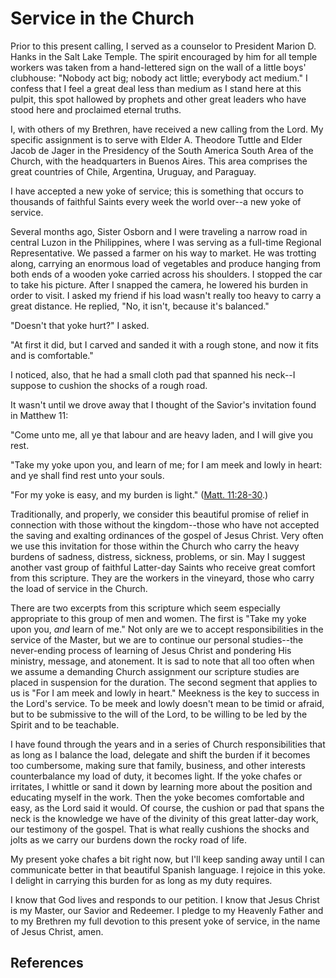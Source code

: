 # Service in the Church

Prior to this present calling, I served as a counselor to President Marion D.
Hanks in the Salt Lake Temple. The spirit encouraged by him for all temple
workers was taken from a hand-lettered sign on the wall of a little boys'
clubhouse: "Nobody act big; nobody act little; everybody act medium." I
confess that I feel a great deal less than medium as I stand here at this
pulpit, this spot hallowed by prophets and other great leaders who have stood
here and proclaimed eternal truths.

I, with others of my Brethren, have received a new calling from the Lord. My
specific assignment is to serve with Elder A. Theodore Tuttle and Elder Jacob
de Jager in the Presidency of the South America South Area of the Church, with
the headquarters in Buenos Aires. This area comprises the great countries of
Chile, Argentina, Uruguay, and Paraguay.

I have accepted a new yoke of service; this is something that occurs to
thousands of faithful Saints every week the world over--a new yoke of service.

Several months ago, Sister Osborn and I were traveling a narrow road in
central Luzon in the Philippines, where I was serving as a full-time Regional
Representative. We passed a farmer on his way to market. He was trotting
along, carrying an enormous load of vegetables and produce hanging from both
ends of a wooden yoke carried across his shoulders. I stopped the car to take
his picture. After I snapped the camera, he lowered his burden in order to
visit. I asked my friend if his load wasn't really too heavy to carry a great
distance. He replied, "No, it isn't, because it's balanced."

"Doesn't that yoke hurt?" I asked.

"At first it did, but I carved and sanded it with a rough stone, and now it
fits and is comfortable."

I noticed, also, that he had a small cloth pad that spanned his neck--I
suppose to cushion the shocks of a rough road.

It wasn't until we drove away that I thought of the Savior's invitation found
in Matthew 11:

"Come unto me, all ye that labour and are heavy laden, and I will give you
rest.

"Take my yoke upon you, and learn of me; for I am meek and lowly in heart: and
ye shall find rest unto your souls.

"For my yoke is easy, and my burden is light." ([Matt.
11:28-30](/scriptures/nt/matt/11.28-30?lang=eng#27).)

Traditionally, and properly, we consider this beautiful promise of relief in
connection with those without the kingdom--those who have not accepted the
saving and exalting ordinances of the gospel of Jesus Christ. Very often we
use this invitation for those within the Church who carry the heavy burdens of
sadness, distress, sickness, problems, or sin. May I suggest another vast
group of faithful Latter-day Saints who receive great comfort from this
scripture. They are the workers in the vineyard, those who carry the load of
service in the Church.

There are two excerpts from this scripture which seem especially appropriate
to this group of men and women. The first is "Take my yoke upon you, _and_
learn of me." Not only are we to accept responsibilities in the service of the
Master, but we are to continue our personal studies--the never-ending process
of learning of Jesus Christ and pondering His ministry, message, and
atonement. It is sad to note that all too often when we assume a demanding
Church assignment our scripture studies are placed in suspension for the
duration. The second segment that applies to us is "For I am meek and lowly in
heart." Meekness is the key to success in the Lord's service. To be meek and
lowly doesn't mean to be timid or afraid, but to be submissive to the will of
the Lord, to be willing to be led by the Spirit and to be teachable.

I have found through the years and in a series of Church responsibilities that
as long as I balance the load, delegate and shift the burden if it becomes too
cumbersome, making sure that family, business, and other interests
counterbalance my load of duty, it becomes light. If the yoke chafes or
irritates, I whittle or sand it down by learning more about the position and
educating myself in the work. Then the yoke becomes comfortable and easy, as
the Lord said it would. Of course, the cushion or pad that spans the neck is
the knowledge we have of the divinity of this great latter-day work, our
testimony of the gospel. That is what really cushions the shocks and jolts as
we carry our burdens down the rocky road of life.

My present yoke chafes a bit right now, but I'll keep sanding away until I can
communicate better in that beautiful Spanish language. I rejoice in this yoke.
I delight in carrying this burden for as long as my duty requires.

I know that God lives and responds to our petition. I know that Jesus Christ
is my Master, our Savior and Redeemer. I pledge to my Heavenly Father and to
my Brethren my full devotion to this present yoke of service, in the name of
Jesus Christ, amen.

## References

